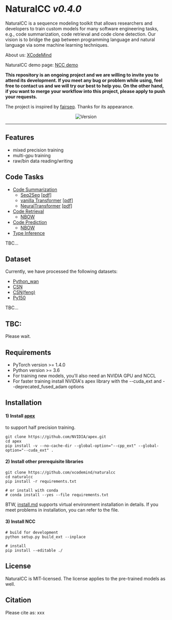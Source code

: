 # NaturalCC *v0.4.0*
NaturalCC is a sequence modeling toolkit that allows researchers and developers to train custom models for many software engineering tasks, e.g., code summarization, code retrieval and code clone detection. 
Our vision is to bridge the gap between programming language and natural language via some machine learning techniques.

About us: [XCodeMind](https://xcodemind.github.io/team)

NaturalCC demo page: [NCC demo](http://13.211.97.201:3000/)

**This repository is an ongoing project and we are willing to invite you to attend its development.
If you meet any bug or problem while using, feel free to contact us and we will try our best to help you.
On the other hand, if you want to merge your workflow into this project, please apply to push your requests.**

The project is inspired by [fairseq](https://github.com/pytorch/fairseq). Thanks for its appearance.

<p align="center">
    <img src="https://img.shields.io/badge/version-0.4.0-green" alt="Version">
</p>
<hr>


## Features
- mixed precision training
- multi-gpu training
- raw/bin data reading/writing

## Code Tasks
- [Code Summarization](run/summarization)
    - [Seq2Seq](run/summarization/seq2seq/README.md) [\[pdf\]](https://arxiv.org/pdf/1409.3215.pdf)
    - [vanilla Transformer](run/summarization//README.md) [\[pdf\]](https://arxiv.org/pdf/1706.03762.pdf)
    - [NeuralTransformer](run/summarization/neural_transformer/README.md) [\[pdf\]](https://arxiv.org/pdf/2005.00653.pdf)
- [Code Retrieval](run/retrieval)
    - [NBOW](run/retrieval/nbow/README.md)
- [Code Prediction](run/completion)
    - [NBOW](run/completion/seqrnn/README.md)
- [Type Inference](run/type_prediction)

TBC...

## Dataset
Currently, we have processed the following datasets:

- [Python_wan](dataset/python_wan/README.md)
- [CSN](dataset/csn/README.md)
- [CSN(feng)](dataset/csn_feng/README.md)
- [Py150](dataset/py150/README.md)

TBC...

## TBC:
Please wait.




## Requirements 
- PyTorch version >= 1.4.0
- Python version >= 3.6
- For training new models, you'll also need an NVIDIA GPU and NCCL
- For faster training install NVIDIA's apex library with the --cuda_ext and --deprecated_fused_adam options

## Installation
#### 1) Install [apex](https://github.com/NVIDIA/apex)
 to support half precision training.

```shell script
git clone https://github.com/NVIDIA/apex.git
cd apex
pip install -v --no-cache-dir --global-option="--cpp_ext" --global-option="--cuda_ext" .
```

#### 2) Install other prerequisite libraries
```shell script
git clone https://github.com/xcodemind/naturalcc
cd naturalcc
pip install -r requirements.txt

# or install with conda 
# conda install --yes --file requirements.txt
```
BTW, [install.md](install.md) supports virtual environment installation in details. 
If you meet problems in installation, you can refer to the file. 


#### 3) Install NCC
```shell script
# build for development 
python setup.py build_ext --inplace

# install 
pip install --editable ./
```


## License
NaturalCC is MIT-licensed. The license applies to the pre-trained models as well.

## Citation
Please cite as:
xxx
